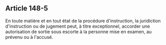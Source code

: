 Article 148-5
----
En toute matière et en tout état de la procédure d'instruction, la juridiction
d'instruction ou de jugement peut, à titre exceptionnel, accorder une
autorisation de sortie sous escorte à la personne mise en examen, au prévenu ou
à l'accusé.
